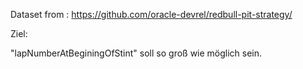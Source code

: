 Dataset from : https://github.com/oracle-devrel/redbull-pit-strategy/

Ziel:

"lapNumberAtBeginingOfStint" soll so groß wie möglich sein.







